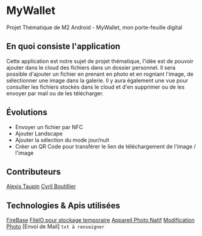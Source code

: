 # MyWallet
Projet Thématique de M2 Android - MyWallet, mon porte-feuille digital

## En quoi consiste l'application
Cette application est notre sujet de projet thématique, l'idée est de pouvoir ajouter dans le cloud des fichiers dans un dossier personnel. 
Il sera possible d'ajouter un fichier en prenant en photo et en rogniant l'image, de sélectionner une image dans la galerie.
Il y aura également une vue pour consulter les fichiers stockés dans le cloud et d'en supprimer ou de les envoyer par mail ou de les télécharger.

## Évolutions
- Envoyer un fichier par NFC
- Ajouter Landscape
- Ajouter la sélection du mode jour/nuit
- Créer un QR Code pour transférer le lien de téléchargement de l'image / l'image

## Contributeurs
[Alexis Taupin](https://github.com/tauxis)
[Cyril Boutillier](https://github.com/Boutillier-Cyril)

## Technologies & Apis utilisées
[FireBase](https://firebase.google.com/)
[FileIO pour stockage temporaire](https://www.file.io/)
[Appareil Photo Natif](https://developer.android.com/training/camera/photobasics)
[Modification Photo](https://stackoverflow.com/questions/46127064/capture-and-save-image-with-kotlin-in-android-studio)
[Envoi de Mail] ```txt à renseigner```
